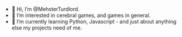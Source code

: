 - 👋 Hi, I’m @MehsterTurdlord.
- 👀 I’m interested in cerebral games, and games in general.
- 🌱 I’m currently learning Python, Javascript - and just about anything else my projects need of me.


<!---
MehsterTurdlord/MehsterTurdlord is a ✨ special ✨ repository because its `README.md` (this file) appears on your GitHub profile.
You can click the Preview link to take a look at your changes.
--->
